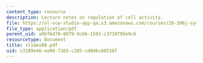 ```yaml
---
content_type: resource
description: Lecture notes on regulation of cell activity.
file: https://ol-ocw-studio-app-qa.s3.amazonaws.com/courses/20-106j-systems-microbiology-fall-2006/c3109e46ee067265c285cd04bc805387_slides08.pdf
file_type: application/pdf
parent_uid: a9bf6d70-8079-9cbb-1501-c3710795e9c6
resourcetype: Document
title: slides08.pdf
uid: c3109e46-ee06-7265-c285-cd04bc805387
---
```

